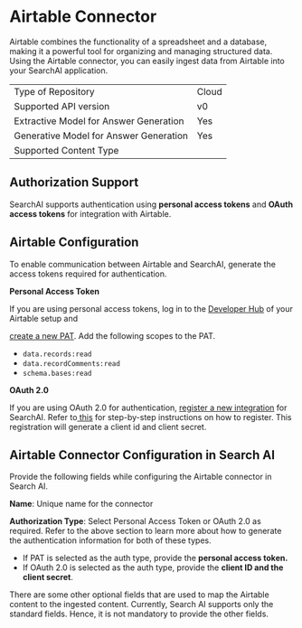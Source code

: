 # Airtable Connector

Airtable combines the functionality of a spreadsheet and a database, making it a powerful tool for organizing and managing structured data. Using the Airtable connector, you can easily ingest data from Airtable into your SearchAI application. 


<table>
  <tr>
   <td>Type of Repository 
   </td>
   <td>Cloud
   </td>
  </tr>
  <tr>
   <td>Supported API version
   </td>
   <td>v0
   </td>
  </tr>
  <tr>
   <td>Extractive Model for Answer Generation
   </td>
   <td>Yes
   </td>
  </tr>
  <tr>
   <td>Generative Model for Answer Generation
   </td>
   <td>Yes
   </td>
  </tr>
  <tr>
   <td>Supported Content Type
   </td>
   <td>
   </td>
  </tr>
</table>


## Authorization Support

SearchAI supports authentication using **personal access tokens** and **OAuth access tokens** for integration with Airtable. 


## Airtable Configuration 

To enable communication between Airtable and SearchAI, generate the access tokens required for authentication. 

**Personal Access Token**

If you are using personal access tokens, log in to the [Developer Hub](https://airtable.com/login?continue=%2Fcreate%2Ftokens%3F_gl%3D1*1a4c3xl*_gcl_au*MTczODA4OTc2Ny4xNzI1MDAwMDk3*_ga*MjAxMzA2MDg2My4xNzI1MDAwMDk3*_ga_VJY8J9RFZM*MTcyNzE1MzQ3MS4zLjEuMTcyNzE1NDM5Mi4zOC4wLjA.) of your Airtable setup and 

[create a new PAT](https://support.airtable.com/docs/creating-personal-access-tokens). Add the following scopes to the PAT. 

* `data.records:read`
* `data.recordComments:read`
* `schema.bases:read`

**OAuth 2.0**

If you are using OAuth 2.0 for authentication, [register a new integration](https://airtable.com/create/oauth) for SearchAI.  Refer to[ this](https://airtable.com/developers/web/guides/oauth-integrations) for step-by-step instructions on how to register. This registration will generate a client id and client secret. 

## Airtable Connector Configuration in Search AI

Provide the following fields while configuring the Airtable connector in Search AI. 

**Name**: Unique name for the connector

**Authorization Type**: Select Personal Access Token or OAuth 2.0 as required. Refer to the above section to learn more about how to generate the authentication information for both of these types. 

* If PAT is selected as the auth type, provide the **personal access token.** 
* If OAuth 2.0 is selected as the auth type, provide the **client ID and the client secret**. 

There are some other optional fields that are used to map the Airtable content to the ingested content. Currently, Search AI supports only the standard fields. Hence, it is not mandatory to provide the other fields. 
